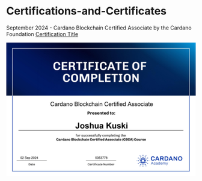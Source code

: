 # Certifications-and-Certificates
September 2024 - Cardano Blockchain Certified Associate by the Cardano Foundation
[Certification Title](./5353778.pdf)


![CBCA Certification](./5353778.jpg)
